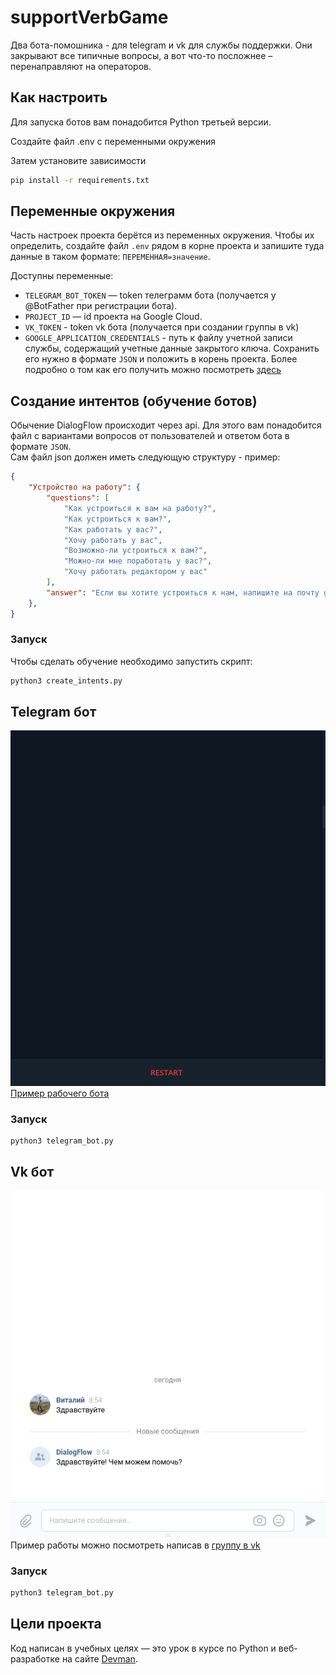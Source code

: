 # supportVerbGame
Два бота-помошника - для telegram и vk для службы поддержки. Они закрывают все типичные вопросы, а вот что-то посложнее – перенаправляют на операторов.  

## Как настроить

Для запуска ботов вам понадобится Python третьей версии.  

Создайте файл .env с переменными окружения  

Затем установите зависимости

```sh
pip install -r requirements.txt
```

## Переменные окружения

Часть настроек проекта берётся из переменных окружения. Чтобы их определить, создайте файл `.env` рядом в корне проекта и запишите туда данные в таком формате: `ПЕРЕМЕННАЯ=значение`.

Доступны переменные:
- `TELEGRAM_BOT_TOKEN` — token телеграмм бота (получается у @BotFather при регистрации бота). 
- `PROJECT_ID` — id проекта на Google Cloud.
- `VK_TOKEN` - token vk бота (получается при создании группы в vk)
- `GOOGLE_APPLICATION_CREDENTIALS` - путь к файлу учетной записи службы, содержащий учетные данные закрытого ключа. Сохранить его нужно в формате `JSON` и положить в корень проекта. Более подробно о том как его получить можно посмотреть [здесь](https://stackoverflow.com/questions/43004904/accessing-gae-log-files-using-google-cloud-logging-python)

## Создание интентов (обучение ботов)
Обычение DialogFlow происходит через api. Для этого вам понадобится файл с вариантами вопросов от пользователей и ответом бота в формате `JSON`.  
Сам файл json должен иметь следующую структуру - пример:
```json
{
    "Устройство на работу": {
        "questions": [
            "Как устроиться к вам на работу?",
            "Как устроиться к вам?",
            "Как работать у вас?",
            "Хочу работать у вас",
            "Возможно-ли устроиться к вам?",
            "Можно-ли мне поработать у вас?",
            "Хочу работать редактором у вас"
        ],
        "answer": "Если вы хотите устроиться к нам, напишите на почту game-of-verbs@gmail.com мини-эссе о себе и прикрепите ваше портфолио."
    },
}
```

### Запуск
Чтобы сделать обучение необходимо запустить скрипт:
```sh
python3 create_intents.py
```

## Telegram бот

![Alt text](https://github.com/lexashvetsoff/supportVerbGame/blob/main/screen/demo_tg_bot.gif)  
[Пример рабочего бота](https://vk.com/public218494303)

### Запуск

```sh
python3 telegram_bot.py
```

## Vk бот

![Alt text](https://github.com/lexashvetsoff/supportVerbGame/blob/main/screen/demo_vk_bot.gif)  
Пример работы можно посмотреть написав в [группу в vk](https://t.me/verb_support_bot)

### Запуск

```sh
python3 telegram_bot.py
```

## Цели проекта

Код написан в учебных целях — это урок в курсе по Python и веб-разработке на сайте [Devman](https://dvmn.org).